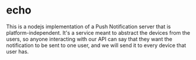 echo
====
This is a nodejs implementation of a Push Notification server that is platform-independent. It's a service meant to abstract the devices from the users, so anyone interacting with our API can say that they want the notification to be sent to one user, and we will send it to every device that user has.


